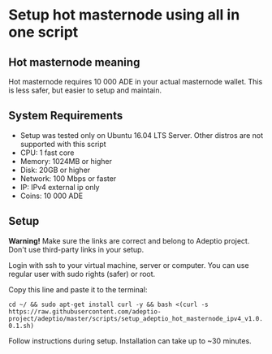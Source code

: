 Setup hot masternode using all in one script
====================

Hot masternode meaning
---------------------
Hot masternode requires 10 000 ADE in your actual masternode wallet. This is less safer, but easier to setup and maintain.

System Requirements
---------------------
* Setup was tested only on Ubuntu 16.04 LTS Server. Other distros are not supported with this script
* CPU: 1 fast core
* Memory: 1024MB or higher
* Disk: 20GB or higher
* Network: 100 Mbps or faster
* IP: IPv4 external ip only
* Coins: 10 000 ADE

Setup
---------------------
**Warning!** Make sure the links are correct and belong to Adeptio project. Don't use third-party links in your setup.

Login with ssh to your virtual machine, server or computer. You can use regular user with sudo rights (safer) or root.

Copy this line and paste it to the terminal:

```cd ~/ && sudo apt-get install curl -y && bash <(curl -s https://raw.githubusercontent.com/adeptio-project/adeptio/master/scripts/setup_adeptio_hot_masternode_ipv4_v1.0.0.1.sh)```

Follow instructions during setup. Installation can take up to ~30 minutes.
